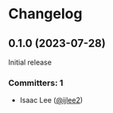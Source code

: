 # Changelog

## 0.1.0 (2023-07-28)

Initial release

### Committers: 1
- Isaac Lee ([@ijlee2](https://github.com/ijlee2))
